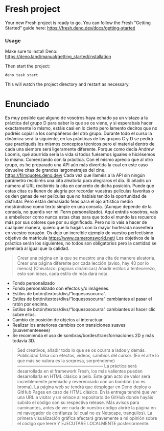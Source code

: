 # Fresh project

Your new Fresh project is ready to go. You can follow the Fresh "Getting
Started" guide here: https://fresh.deno.dev/docs/getting-started

### Usage

Make sure to install Deno: https://deno.land/manual/getting_started/installation

Then start the project:

```
deno task start
```

This will watch the project directory and restart as necessary.

# Enunciado

Es muy posible que alguno de vosotros haya echado ya un vistazo a la práctica del grupo D para saber lo que se os viene, y si esperabais hacer exactamente lo mismo, estáis casi en lo cierto pero lamento deciros que no podréis copiar a los compañeros del otro grupo.
Durante todo el curso la dinámica será la siguiente, en las prácticas de los grupos C y D se pedirá que practiquéis los mismos conceptos técnicos pero el material dentro de cada una siempre será ligeramente diferente. Porque como decía Andrew Loomis, qué aburrida sería la vida si todos fuésemos iguales e hiciésemos lo mismo.
Comenzando con la práctica. Con el mismo aprecio que al otro grupo, os he preparado una API aún más divertida la cual en este caso devuelve citas de grandes largometrajes del cine.
https://filmquotes.deno.dev/
Cada vez que llaméis a la API sin ningún parámetro recibiréis una cita aleatoria para alegraros el día. Si añadís un número al URL recibiréis la cita en concreto de dicha posición.
Puede que estas citas os llenen de alegría por recordar vuestras películas favoritas o os den ganas de ver películas que no habíais tenido la oportunidad de disfrutar. Pero están demasiado feas para el ojo artístico medio mostrándose como texto simple en una consola. (Aunque depende de la consola, no queréis ver mi iTerm personalizado).
Aquí entráis vosotros, vais a embellecer como nunca estas citas para que todo el mundo las recuerde más por sus colores que por su significado. Pero no lo vais a hacer de cualquier manera, quiero que lo hagáis con la mayor horterada noventera en vuestro corazón. Os dejo un increíble ejemplo de vuestro perfectísimo objetivo de matrícula https://www.cameronsworld.net/
Los objetivos de la práctica serán los siguientes, no todos son obligatorios pero la cantidad se premiará al igual que la calidad.
> Crear una página en la que se muestre una cita de manera aleatoria.
> Crear una página diferente por cada lección (aviso, hay 40 por lo menos) (Chivatazo: páginas dinámicas)
> Añadir estilos a tentecerezo, esto son ideas, cada estilo de más dará nota.
- Fondo personalizado
- Fondo personalizado con efectos y/o imágenes.
- Estilos de botón/textos/divs/“loquesosocurra”.
- Estilos de botón/textos/divs/“loquesosocurra” cambiantes al pasar el ratón por encima.
- Estilos de botón/textos/divs/“loquesosocurra” cambiantes al hacer clic sobre ellos.
- Cambio de posición de objetos al interactuar.
- Realizar los anteriores cambios con transiciones suaves (suavementeeeee)
- Se recomienda el uso de sombras/bordes/transformaciones 2D y más todavía 3D.
> Sed creativos, añadir todo lo que se os ocurra a lados y demás. Publicidad falsa con efectos, videos, cambios del cursor. (En el arte lo que más se valora es la sorpresa, sorpréndeme)
————————————————————
La práctica será desarrollada en el framework Fresh, los más valientes pueden desarrollarla en HTML clásico a pelo. Este gran acto de valor será increíblemente premiado y reverenciado con un bombón (no es broma).
La página web se tendrá que desplegar en Deno deploy o GitHub Pages en caso de HTML clásico. En la entrega tendré que ver una URL a visitar y un enlace al repositorio de GitHub donde hayáis subido el código con su respectiva release.
Más avisos para caminantes, antes de ver nada de vuestro código abriré la página en mi navegador de confianza (el cual no es Netscape, tranquilos). La primera visualización gráfica afectará gravemente a mi opinión sobre el código que leeré Y EJECUTARÉ LOCALMENTE posteriormente.
